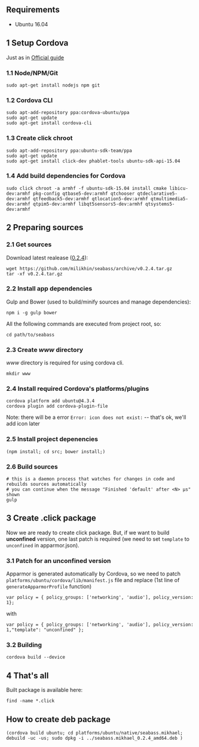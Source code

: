 ## Requirements
* Ubuntu 16.04

## 1 Setup Cordova
Just as in [Official guide](http://cordova.apache.org/docs/en/dev/guide/platforms/ubuntu/index.html)

### 1.1 Node/NPM/Git
```
sudo apt-get install nodejs npm git
```

### 1.2 Cordova CLI
```
sudo apt-add-repository ppa:cordova-ubuntu/ppa
sudo apt-get update
sudo apt-get install cordova-cli
```

### 1.3 Create click chroot
```
sudo apt-add-repository ppa:ubuntu-sdk-team/ppa
sudo apt-get update
sudo apt-get install click-dev phablet-tools ubuntu-sdk-api-15.04
```

### 1.4 Add build dependencies for Cordova 
```
sudo click chroot -a armhf -f ubuntu-sdk-15.04 install cmake libicu-dev:armhf pkg-config qtbase5-dev:armhf qtchooser qtdeclarative5-dev:armhf qtfeedback5-dev:armhf qtlocation5-dev:armhf qtmultimedia5-dev:armhf qtpim5-dev:armhf libqt5sensors5-dev:armhf qtsystems5-dev:armhf
```

## 2 Preparing sources
### 2.1 Get sources
Download latest realease ([0.2.4](https://github.com/milikhin/seabass/archive/v0.2.4.tar.gz)):

```
wget https://github.com/milikhin/seabass/archive/v0.2.4.tar.gz
tar -xf v0.2.4.tar.gz
```

### 2.2 Install app dependencies
Gulp and Bower (used to build/minify sources and manage dependencies):

```
npm i -g gulp bower
```

All the following commands are executed from project root, so:

```
cd path/to/seabass
```

### 2.3 Create *www* directory
*www* directory is required for using cordova cli.

```
mkdir www
```

### 2.4 Install required Cordova's platforms/plugins
```
cordova platform add ubuntu@4.3.4 
cordova plugin add cordova-plugin-file 
```

Note: there will be a error `Error: icon does not exist:` -- that's ok, we'll add icon later


### 2.5 Install project depenencies
```
(npm install; cd src; bower install;)
```

### 2.6 Build sources
```
# this is a daemon process that watches for changes in code and rebuilds sources automatically
# you can continue when the message "Finished 'default' after <N> μs" shown
gulp
```

## 3 Create .click package
Now we are ready to create click package.
But, if we want to build **unconfined** version, one last patch is required (we need to set `template` to `unconfined` in apparmor.json).

### 3.1 Patch for an unconfined version
Apparmor is generated automatically by Cordova, so we need to patch `platforms/ubuntu/cordova/lib/manifest.js` file and replace (1st line of `generateApparmorProfile` function)

```
var policy = { policy_groups: ['networking', 'audio'], policy_version: 1};
```

with
```
var policy = { policy_groups: ['networking', 'audio'], policy_version: 1,"template": "unconfined" };
```

### 3.2 Building
```
cordova build --device
```

## 4 That's all
Built package is available here:
```
find -name *.click
```

## How to create deb package
```
(cordova build ubuntu; cd platforms/ubuntu/native/seabass.mikhael; debuild -uc -us; sudo dpkg -i ../seabass.mikhael_0.2.4_amd64.deb )   
```
